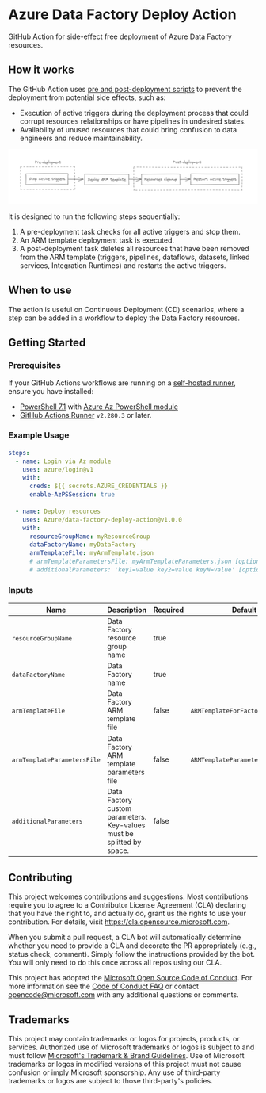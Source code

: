 # Azure Data Factory Deploy Action

GitHub Action for side-effect free deployment of Azure Data Factory resources.

## How it works

The GitHub Action uses [pre and post-deployment scripts](https://docs.microsoft.com/en-us/azure/data-factory/continuous-integration-deployment#script) to prevent the deployment from potential side effects, such as:

* Execution of active triggers during the deployment process that could corrupt resources relationships or have pipelines in undesired states.
* Availability of unused resources that could bring confusion to data engineers and reduce maintainability.

![Architecture Design](./images/architecture-design.png)

It is designed to run the following steps sequentially:

1. A pre-deployment task checks for all active triggers and stop them.
2. An ARM template deployment task is executed.
3. A post-deployment task deletes all resources that have  been removed from the ARM template (triggers, pipelines, dataflows, datasets, linked services, Integration Runtimes) and restarts the active triggers.

## When to use

The action is useful on Continuous Deployment (CD) scenarios, where a step can be added in a workflow to deploy the Data Factory resources.

## Getting Started

### Prerequisites

If your GitHub Actions workflows are running on a [self-hosted runner](https://docs.github.com/en/actions/hosting-your-own-runners/about-self-hosted-runners), ensure you have installed:

* [PowerShell 7.1](https://docs.microsoft.com/en-us/powershell/scripting/install/installing-powershell?view=powershell-7.1) with [Azure Az PowerShell module](https://docs.microsoft.com/en-us/powershell/azure/install-az-ps?view=azps-6.4.0) 
* [GitHub Actions Runner](https://github.com/actions/runner) `v2.280.3` or later.

### Example Usage

```yml
steps:
  - name: Login via Az module
    uses: azure/login@v1
    with:
      creds: ${{ secrets.AZURE_CREDENTIALS }}
      enable-AzPSSession: true 

  - name: Deploy resources
    uses: Azure/data-factory-deploy-action@v1.0.0
    with:
      resourceGroupName: myResourceGroup
      dataFactoryName: myDataFactory
      armTemplateFile: myArmTemplate.json
      # armTemplateParametersFile: myArmTemplateParameters.json [optional]
      # additionalParameters: 'key1=value key2=value keyN=value' [optional]
```

### Inputs

| Name | Description | Required | Default value |
| --- | --- | --- | --- |
| `resourceGroupName` | Data Factory resource group name | true | |
| `dataFactoryName` | Data Factory name | true |  |
| `armTemplateFile` | Data Factory ARM template file | false | `ARMTemplateForFactory.json`  |
| `armTemplateParametersFile` | Data Factory ARM template parameters file | false | `ARMTemplateParametersForFactory.json`  |
| `additionalParameters` | Data Factory custom parameters. Key-values must be splitted by space. | false | |

## Contributing

This project welcomes contributions and suggestions.  Most contributions require you to agree to a
Contributor License Agreement (CLA) declaring that you have the right to, and actually do, grant us
the rights to use your contribution. For details, visit https://cla.opensource.microsoft.com.

When you submit a pull request, a CLA bot will automatically determine whether you need to provide
a CLA and decorate the PR appropriately (e.g., status check, comment). Simply follow the instructions
provided by the bot. You will only need to do this once across all repos using our CLA.

This project has adopted the [Microsoft Open Source Code of Conduct](https://opensource.microsoft.com/codeofconduct/).
For more information see the [Code of Conduct FAQ](https://opensource.microsoft.com/codeofconduct/faq/) or
contact [opencode@microsoft.com](mailto:opencode@microsoft.com) with any additional questions or comments.

## Trademarks

This project may contain trademarks or logos for projects, products, or services. Authorized use of Microsoft 
trademarks or logos is subject to and must follow 
[Microsoft's Trademark & Brand Guidelines](https://www.microsoft.com/en-us/legal/intellectualproperty/trademarks/usage/general).
Use of Microsoft trademarks or logos in modified versions of this project must not cause confusion or imply Microsoft sponsorship.
Any use of third-party trademarks or logos are subject to those third-party's policies.
